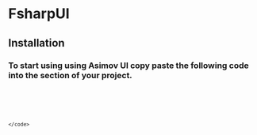 # FsharpUI

## Installation
### To start using using Asimov UI copy paste the following code into the <head> section of your project.

  <code>
  
<link rel="stylesheet" href="https://asimov-ui.netlify.app/style.css" />
    
    </code>
